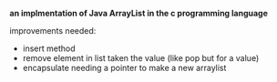 **an implmentation of Java ArrayList in the c programming language**

improvements needed:
- insert method
- remove element in list taken the value (like pop but for a value)
- encapsulate needing a pointer to make a new arraylist
